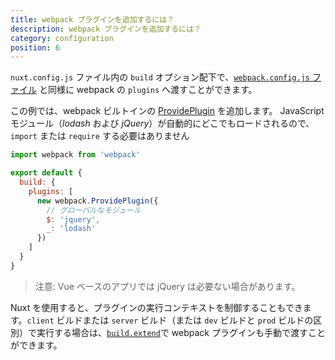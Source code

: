 ```yaml
---
title: webpack プラグインを追加するには？
description: webpack プラグインを追加するには？
category: configuration
position: 6
---
```


`nuxt.config.js` ファイル内の `build` オプション配下で、[`webpack.config.js` ファイル](https://webpack.js.org/configuration/plugins/) と同様に webpack の `plugins` へ渡すことができます。

この例では、webpack ビルトインの [ProvidePlugin](https://webpack.js.org/plugins/provide-plugin/) を追加します。 JavaScript モジュール（_lodash_ および _jQuery_）が自動的にどこでもロードされるので、`import` または `require` する必要はありません

```js
import webpack from 'webpack'

export default {
  build: {
    plugins: [
      new webpack.ProvidePlugin({
        // グローバルなモジュール
        $: 'jquery',
        _: 'lodash'
      })
    ]
  }
}
```

> 注意: Vue ベースのアプリでは jQuery は必要ない場合があります。

Nuxt を使用すると、プラグインの実行コンテキストを制御することもできます。`client` ビルドまたは `server` ビルド（または `dev` ビルドと `prod` ビルドの区別）で実行する場合は、[`build.extend`](/api/configuration-build＃extend)で webpack プラグインも手動で渡すことができます。

